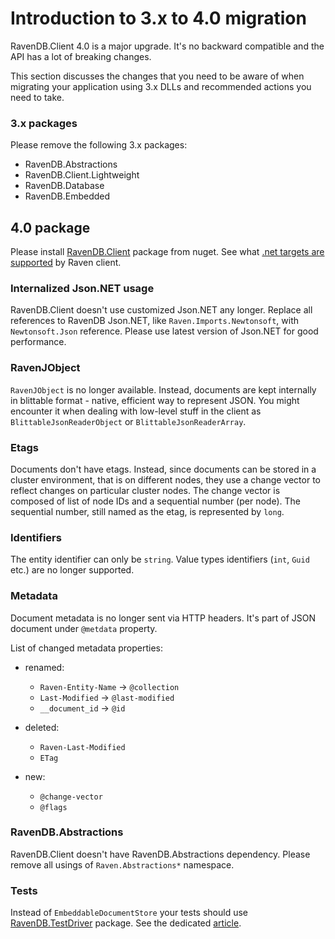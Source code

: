 ﻿# Introduction to 3.x to 4.0 migration

RavenDB.Client 4.0 is a major upgrade. It's no backward compatible and the API has a lot of breaking changes.

This section discusses the changes that you need to be aware of when migrating your application using 3.x DLLs and recommended actions you need to take.

### 3.x packages

Please remove the following 3.x packages:

- RavenDB.Abstractions
- RavenDB.Client.Lightweight
- RavenDB.Database
- RavenDB.Embedded

## 4.0 package

Please install [RavenDB.Client](https://www.nuget.org/packages/RavenDB.Client) package from nuget. See what [.net targets are supported](../../client-api/net-client-versions) by Raven client.

### Internalized Json.NET usage

RavenDB.Client doesn't use customized Json.NET any longer. Replace all references to RavenDB Json.NET, like `Raven.Imports.Newtonsoft`, with `Newtonsoft.Json` reference. 
Please use latest version of Json.NET for good performance.

### RavenJObject 

`RavenJObject` is no longer available. Instead, documents are kept internally in blittable format - native, efficient way to represent JSON. You might encounter it when dealing 
with low-level stuff in the client as `BlittableJsonReaderObject` or `BlittableJsonReaderArray`.

### Etags

Documents don't have etags. Instead, since documents can be stored in a cluster environment, that is on different nodes, they use a change vector to reflect changes on particular cluster nodes.
The change vector is composed of list of node IDs and a sequential number (per node). The sequential number, still named as the etag, is represented by `long`.

### Identifiers

The entity identifier can only be `string`. Value types identifiers (`int`, `Guid` etc.) are no longer supported.

### Metadata

Document metadata is no longer sent via HTTP headers. It's part of JSON document under `@metdata` property.

List of changed metadata properties:

* renamed:
  * `Raven-Entity-Name` -> `@collection`
  * `Last-Modified` -> `@last-modified`
  * `__document_id` -> `@id`

* deleted:
  * `Raven-Last-Modified`
  * `ETag`

* new:
  * `@change-vector`
  * `@flags`

### RavenDB.Abstractions

RavenDB.Client doesn't have RavenDB.Abstractions dependency. Please remove all usings of `Raven.Abstractions*` namespace.

### Tests

Instead of `EmbeddableDocumentStore` your tests should use [RavenDB.TestDriver](https://www.nuget.org/packages/RavenDB.TestDriver) package. See the dedicated [article](../../start/test-driver).
